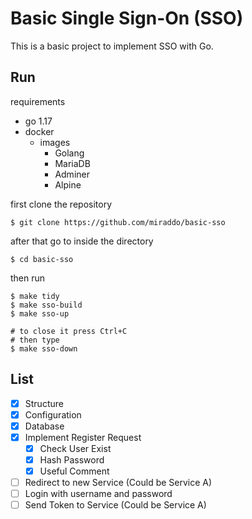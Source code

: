 # Basic Single Sign-On (SSO)

This is a basic project to implement SSO with Go.

## Run
requirements

-   go 1.17
-   docker
    -   images
        -   Golang
        -   MariaDB
        -   Adminer
        -   Alpine

first clone the repository

```
$ git clone https://github.com/miraddo/basic-sso
```

after that go to inside the directory 

```
$ cd basic-sso
```

then run 

```
$ make tidy
$ make sso-build
$ make sso-up

# to close it press Ctrl+C
# then type
$ make sso-down
```


## List 

-   [x] Structure
-   [x] Configuration
-   [x] Database
-   [x] Implement Register Request
    -   [x] Check User Exist
    -   [x] Hash Password
    -   [x] Useful Comment
-   [ ] Redirect to new Service (Could be Service A)
-   [ ] Login with username and password
-   [ ] Send Token to Service (Could be Service A)